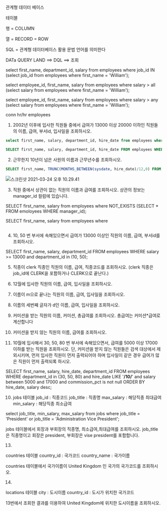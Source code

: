 관계형 데이터 베이스



테이블

행 = COLUMN

열 = RECORD = ROW

SQL = 관계형 데이터베이스 활용 문법 언어를 의미한다





DATa QUERY LAND ==> DQL ==> 조회

select first_name, department_id, salary from employees where job_id IN (select job_id from employees where first_name = 'William');



select employee_id, first_name, salary from employees where salary > all (select salary from employees where first_name = 'William');



select employee_id, first_name, salary from employees where salary > any (select salary from employees where first_name = 'William');





conn hr/hr
employees


1. 2002년 이후에 입사한 직원들 중에서 급여가 13000 이상 20000 이하인 직원들의 이름, 급여, 부서id, 입사일을 조회하시오.

```sql
select first_name, salary, department_id, hire_date from employees where salary between 13000 and 20000 and hire_date >= '01/JAN/02';
```

```sql
SELECT first_name, salary, department_id, hire_date FROM employees WHERE  hire_date >= TO_DATE('2002', 'YYYY') AND salary BETWEEN 13000 AND 20000;
```




2. 근무한지 10년이 넘은 사원의 이름과 근무년수를 조회하시오.

```sql
SELECT first_name, TRUNC(MONTHS_BETWEEN(sysdate, hire_date)/12,0) FROM employees WHERE TRUNC(MONTHS_BETWEEN(sysdate, hire_date)/12,0) <= 365*10;
```



![스크린샷 2021-03-24 오후 10.29.41](md-images/%E1%84%89%E1%85%B3%E1%84%8F%E1%85%B3%E1%84%85%E1%85%B5%E1%86%AB%E1%84%89%E1%85%A3%E1%86%BA%202021-03-24%20%E1%84%8B%E1%85%A9%E1%84%92%E1%85%AE%2010.29.41.png)



3. 직원 중에서 상관이 없는 직원의 이름과 급여를 조회하시오.
   상관의 정보는 manager_id 컬럼에 있습니다.

SELECT first_name, salary from employees where NOT_EXISTS (SELECT * FROM emoloyees WHERE manager_id);

SELECT first_name, salary from employees where 

```sql

```





4. 10, 50 번 부서에 속해있으면서 급여가 13000 이상인 직원의 이름, 급여, 부서id를 조회하시오.

SELECT first_name, salary, department_id FROM employees 
WHERE salary >= 13000 and department_id in (10, 50);



5. 직종이 clerk 직종인 직원의 이름, 급여, 직종코드를 조회하시오.
   (clerk 직종은 job_id에 CLERK을 포함하거나
   CLERK으로 끝난다.)



6. 12월에 입사한 직원의 이름, 급여, 입사일을 조회하시오.



7. 이름이 m으로 끝나는 직원의 이름, 급여, 입사일을 조회하시오.



8. 이름의 세번째 글자가 d인 이름, 급여, 입사일을 조회하시오.



9. 커미션을 받는 직원의 이름, 커미션, 총급여를 조회하시오.
   총급여는 커미션*급여로 계산합니다



10. 커미션을 받지 않는 직원의 이름, 급여를 조회하시오.
11. 10월에 입사해서 30, 50, 80 번 부서에 속해있으면서, 
급여를 5000 이상 17000 이하를 받는 직원을 조회하시오. 
단, 커미션을 받지 않는 직원들은 검색 대상에서 제외시키며, 먼저 입사한 직원이 
먼저 출력되어야 하며 입사일이 같은 경우 급여가 많은 직원이 먼저 출력되록 하시오.

SELECT first_name, salary, hire_date, department_id FROM employees 
WHERE department_id in (30, 50, 80) and hire_date LIKE '__/10/__' and 
salary between 5000 and 17000 and commission_pct is not null 
ORDER BY hire_date, salary desc;



10. jobs 테이블
    job_id : 직종코드
    job_title : 직종명
    max_salary : 해당직종 최대급여
    min_salary : 해당직종 최소급여

select job_title, min_salary, max_salary from jobs where job_title = 'President' or job_title = 'Administration Vice President';



jobs 테이블에서 회장과 부회장의 직종명, 최소급여,최대급여를 조회하시오.
 job_title은 직종명이고 회장은 president, 부회장은 vise president를 포함합니다.


13. 
countries 테이블
country_id : 국가코드
country_name : 국가이름

countries 테이블에서 국가이름이 United Kingdom 인 국가의
국가코드를 조회하시오.

14. 
locations 테이블
city : 도시이름
country_id : 도시가 위치한 국가코드

13번에서 조회한 결과를 이용하여 United Kingdom에 위치한
도시이름을 조회하시오.